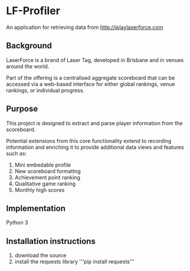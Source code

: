 # LF-Profiler
An application for retrieving data from http://iplaylaserforce.com


## Background

LaserForce is a brand of Laser Tag, developed in Brisbane and in venues around the world.

Part of the offering is a centralised aggregate scoreboard that can be accessed via a web-based interface for either global rankings, venue rankings, or individual progress.

## Purpose

This project is designed to extract and parse player information from the scoreboard.

Potential extensions from this core functionality extend to recording information and enriching it to provide additional data views and features such as:

 1. Mini embedable profile
 1. New scoreboard formattng
 2. Achievement point ranking
 3. Qualitative game ranking
 4. Monthly high scores

## Implementation

Python 3

## Installation instructions

1. download the source
2. install the requests library '''pip install requests'''
